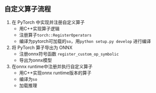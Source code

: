 ## 自定义算子流程

1. 在 PyTorch 中实现并注册自定义算子
   - 用C++实现算子逻辑
   - 注册算子`torch::RegisterOperators`
   - 编译为pytorch可加载的`so`，用`python setup.py develop` 进行编译
2. 将 PyTorch 算子导出为 ONNX
   - 注册onnx符号函数 `register_custom_op_symbolic`
   - 导出为onnx模型
3. 在onnx runtime中注册并执行自定义算子
   - 用C++实现onnx runtime版本的算子
   - 编译为`so`
   - 加载推理
